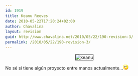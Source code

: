 ```yaml
---
id: 1919
title: Keanu Reeves
date: 2010-05-22T17:20:24+02:00
author: Chavalina
layout: revision
guid: http://www.chavalina.net/2010/05/22/190-revision-3/
permalink: /2010/05/22/190-revision-3/
---
```

<p align="center">
  <img src="http://www.chavalina.net/imagenes/fotos/men/keanu.jpg" border="1" alt=keanu reeves>
</p>



No sé si tiene algún proyecto entre manos actualmente…![emo](/imagenes/emoticonos/guino.gif)